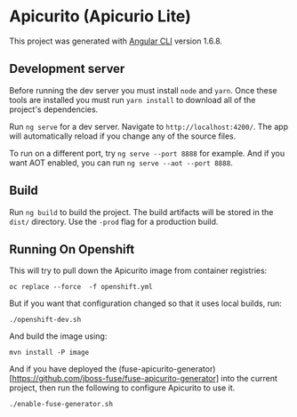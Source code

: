 # Apicurito (Apicurio Lite)

This project was generated with [Angular CLI](https://github.com/angular/angular-cli) version 1.6.8.

## Development server

Before running the dev server you must install `node` and `yarn`.  Once these tools are installed
you must run `yarn install` to download all of the project's dependencies.

Run `ng serve` for a dev server. Navigate to `http://localhost:4200/`. The app will automatically 
reload if you change any of the source files.

To run on a different port, try `ng serve --port 8888` for example.  And if you want AOT enabled, 
you can run `ng serve --aot --port 8888`.

## Build

Run `ng build` to build the project. The build artifacts will be stored in the `dist/` directory. 
Use the `-prod` flag for a production build.


## Running On Openshift

This will try to pull down the Apicurito image from container registries:

    oc replace --force  -f openshift.yml

But if you want that configuration changed so that it uses local builds, run:

    ./openshift-dev.sh

And build the image using:

    mvn install -P image    

And if you have deployed the (fuse-apicurito-generator)[https://github.com/jboss-fuse/fuse-apicurito-generator] 
into the current project, then run the following to configure Apicurito to use it.

	./enable-fuse-generator.sh 

